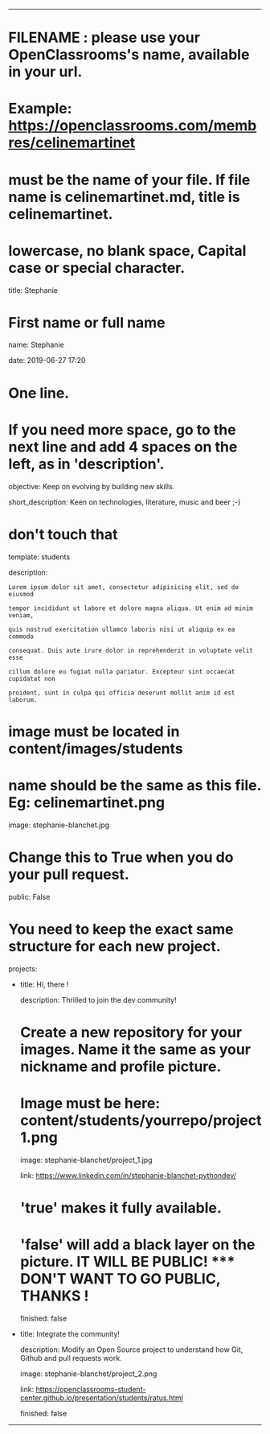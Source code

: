 ---


# FILENAME : please use your OpenClassrooms's name, available in your url.

# Example: https://openclassrooms.com/membres/celinemartinet

# must be the name of your file. If file name is celinemartinet.md, title is celinemartinet.

# lowercase, no blank space, Capital case or special character.

title: Stephanie


# First name or full name

name: Stephanie

date: 2019-06-27 17:20


# One line.

# If you need more space, go to the next line and add 4 spaces on the left, as in 'description'.

objective: Keep on evolving by building new skills.

short_description: Keen on technologies, literature, music and beer ;-)


# don't touch that

template: students

description:

    Lorem ipsum dolor sit amet, consectetur adipisicing elit, sed do eiusmod

    tempor incididunt ut labore et dolore magna aliqua. Ut enim ad minim veniam,

    quis nostrud exercitation ullamco laboris nisi ut aliquip ex ea commodo

    consequat. Duis aute irure dolor in reprehenderit in voluptate velit esse

    cillum dolore eu fugiat nulla pariatur. Excepteur sint occaecat cupidatat non

    proident, sunt in culpa qui officia deserunt mollit anim id est laborum.


# image must be located in content/images/students

# name should be the same as this file. Eg: celinemartinet.png

image: stephanie-blanchet.jpg


# Change this to True when you do your pull request.

public: False


# You need to keep the exact same structure for each new project.

projects:

  - title: Hi, there !

    description: Thrilled to join the dev community! 

    # Create a new repository for your images. Name it the same as your nickname and profile picture.

    # Image must be here: content/students/yourrepo/project1.png

    image: stephanie-blanchet/project_1.jpg

    link: https://www.linkedin.com/in/stephanie-blanchet-pythondev/

    # 'true' makes it fully available.

    # 'false' will add a black layer on the picture. IT WILL BE PUBLIC! *** DON'T WANT TO GO PUBLIC, THANKS !

    finished: false    

  - title: Integrate the community!

    description: Modify an Open Source project to understand how Git, Github and pull requests work.

    image: stephanie-blanchet/project_2.png

    link: https://openclassrooms-student-center.github.io/presentation/students/ratus.html

    finished: false


---